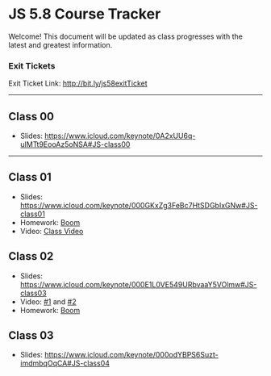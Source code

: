 # JS 5.8 Course Tracker

Welcome! This document will be updated as class progresses with the latest and greatest information.


### Exit Tickets

Exit Ticket Link: http://bit.ly/js58exitTicket

---

## Class 00

* Slides: https://www.icloud.com/keynote/0A2xUU6q-uIMTt9EooAz5oNSA#JS-class00

---

## Class 01

* Slides: https://www.icloud.com/keynote/000GKxZg3FeBc7HtSDGbIxGNw#JS-class01
* Homework: [Boom](https://gist.github.com/bobbytables/3bf4f9de6d9f843add7a710032cf9821)
* Video: [Class Video](https://youtu.be/l_Onh-SZ_mk)

## Class 02

* Slides: https://www.icloud.com/keynote/000E1L0VE549URbvaaY5VOlmw#JS-class03
* Video: [#1](https://www.dropbox.com/s/bsh8yp7a4oht1ug/class02-1.mov?dl=0) and [#2](https://www.dropbox.com/s/efola8jcw3lrzbe/class02-2.mov?dl=0)
* Homework: [Boom](https://gist.github.com/bobbytables/3eeddd32fb940b8919cd7835a4726b8e)

## Class 03

* Slides: https://www.icloud.com/keynote/000odYBPS6Suzt-imdmbqOqCA#JS-class04
